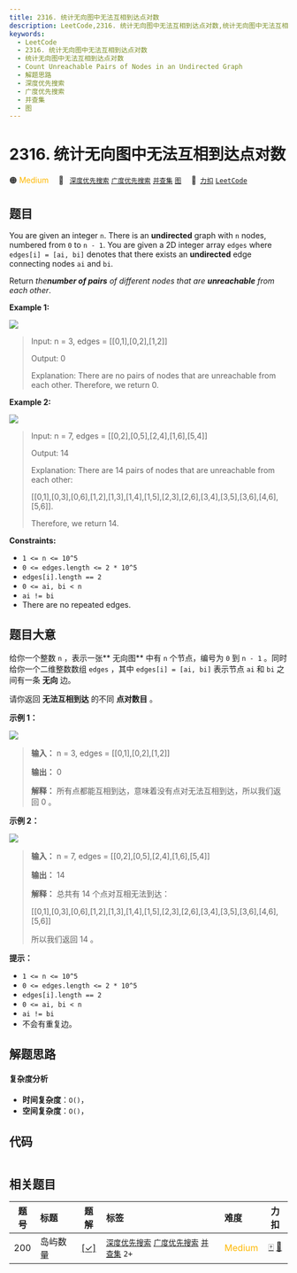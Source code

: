 ```yaml
---
title: 2316. 统计无向图中无法互相到达点对数
description: LeetCode,2316. 统计无向图中无法互相到达点对数,统计无向图中无法互相到达点对数,Count Unreachable Pairs of Nodes in an Undirected Graph,解题思路,深度优先搜索,广度优先搜索,并查集,图
keywords:
  - LeetCode
  - 2316. 统计无向图中无法互相到达点对数
  - 统计无向图中无法互相到达点对数
  - Count Unreachable Pairs of Nodes in an Undirected Graph
  - 解题思路
  - 深度优先搜索
  - 广度优先搜索
  - 并查集
  - 图
---
```


# 2316. 统计无向图中无法互相到达点对数

🟠 <font color=#ffb800>Medium</font>&emsp; 🔖&ensp; [`深度优先搜索`](/tag/depth-first-search.md) [`广度优先搜索`](/tag/breadth-first-search.md) [`并查集`](/tag/union-find.md) [`图`](/tag/graph.md)&emsp; 🔗&ensp;[`力扣`](https://leetcode.cn/problems/count-unreachable-pairs-of-nodes-in-an-undirected-graph) [`LeetCode`](https://leetcode.com/problems/count-unreachable-pairs-of-nodes-in-an-undirected-graph)

## 题目

You are given an integer `n`. There is an **undirected** graph with `n` nodes,
numbered from `0` to `n - 1`. You are given a 2D integer array `edges` where
`edges[i] = [ai, bi]` denotes that there exists an **undirected** edge
connecting nodes `ai` and `bi`.

Return _the**number of pairs** of different nodes that are **unreachable**
from each other_.



**Example 1:**

![](https://assets.leetcode.com/uploads/2022/05/05/tc-3.png)

> Input: n = 3, edges = [[0,1],[0,2],[1,2]]
> 
> Output: 0
> 
> Explanation: There are no pairs of nodes that are unreachable from each other. Therefore, we return 0.

**Example 2:**

![](https://assets.leetcode.com/uploads/2022/05/05/tc-2.png)

> Input: n = 7, edges = [[0,2],[0,5],[2,4],[1,6],[5,4]]
> 
> Output: 14
> 
> Explanation: There are 14 pairs of nodes that are unreachable from each other:
> 
> [[0,1],[0,3],[0,6],[1,2],[1,3],[1,4],[1,5],[2,3],[2,6],[3,4],[3,5],[3,6],[4,6],[5,6]].
> 
> Therefore, we return 14.

**Constraints:**

  * `1 <= n <= 10^5`
  * `0 <= edges.length <= 2 * 10^5`
  * `edges[i].length == 2`
  * `0 <= ai, bi < n`
  * `ai != bi`
  * There are no repeated edges.


## 题目大意

给你一个整数 `n` ，表示一张**  无向图** 中有 `n` 个节点，编号为 `0` 到 `n - 1` 。同时给你一个二维整数数组 `edges`
，其中 `edges[i] = [ai, bi]` 表示节点 `ai` 和 `bi` 之间有一条 **无向**  边。

请你返回 **无法互相到达**  的不同 **点对数目**  。



**示例 1：**

![](https://assets.leetcode.com/uploads/2022/05/05/tc-3.png)

> 
> 
> 
> 
> 
> **输入：** n = 3, edges = [[0,1],[0,2],[1,2]]
> 
> **输出：** 0
> 
> **解释：** 所有点都能互相到达，意味着没有点对无法互相到达，所以我们返回 0 。
> 
> 

**示例 2：**

![](https://assets.leetcode.com/uploads/2022/05/05/tc-2.png)

> 
> 
> 
> 
> 
> **输入：** n = 7, edges = [[0,2],[0,5],[2,4],[1,6],[5,4]]
> 
> **输出：** 14
> 
> **解释：** 总共有 14 个点对互相无法到达：
> 
> [[0,1],[0,3],[0,6],[1,2],[1,3],[1,4],[1,5],[2,3],[2,6],[3,4],[3,5],[3,6],[4,6],[5,6]]
> 
> 所以我们返回 14 。
> 
> 



**提示：**

  * `1 <= n <= 10^5`
  * `0 <= edges.length <= 2 * 10^5`
  * `edges[i].length == 2`
  * `0 <= ai, bi < n`
  * `ai != bi`
  * 不会有重复边。


## 解题思路

#### 复杂度分析

- **时间复杂度**：`O()`，
- **空间复杂度**：`O()`，

## 代码

```javascript

```

## 相关题目

<!-- prettier-ignore -->
| 题号 | 标题 | 题解 | 标签 | 难度 | 力扣 |
| :------: | :------ | :------: | :------ | :------ | :------: |
| 200 | 岛屿数量 | [[✓]](/problem/0200.md) |  [`深度优先搜索`](/tag/depth-first-search.md) [`广度优先搜索`](/tag/breadth-first-search.md) [`并查集`](/tag/union-find.md) `2+` | <font color=#ffb800>Medium</font> | [🀄️](https://leetcode.cn/problems/number-of-islands) [🔗](https://leetcode.com/problems/number-of-islands) |